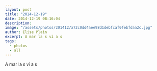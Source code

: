 ```yaml
---
layout: post
title: "2014-12-19"
date: 2014-12-19 08:16:04
description: 
image: "/assets/photos/201412/a72c0dd4aee98d1debfcaf0febfdaa2c.jpg"
author: Elise Plain
excerpt: A mar la s ví a s
tags: 
  - photos
  - all
---
```


A mar la s ví a s
<p></p>
